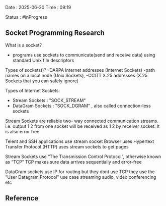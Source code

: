 Date : 2025-06-30  Time : 09:19

Status : #inProgress  

## Socket Programming Research
 What is a socket?
 - programs use sockets to communicate(send and receive data) using standard Unix file descriptors

Types of sockets()?
-DARPA Internet addresses (Internet Sockets)
-path names on a local node (Unix Sockets),
-CCITT X.25 addresses (X.25 Sockets that you can safely ignore)

Types of Internet Sockets:
- Stream Sockets : "SOCK_STREAM" 
- DataGram Sockets : "SOCK_DGRAM" ,  also called connection-less sockets

Stream Sockets are reliable two- way connected communication streams. i.e. output 1 2 from one socket will be received as 1 2 by receiver socket. It is also error free

Telent and SSH applications use stream socket
Browser uses Hypertext Transfer Protocol (HTTP) uses stream sockets to get pages

Stream Sockets use “The Transmission Control Protocol”, otherwise known as “TCP”
TCP makes sure data arrives sequentially and error-free

DataGram sockets use IP for routing but they dont use TCP they use the “User Datagram Protocol”
use case streaming audio, video conferencing etc
## Reference